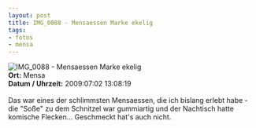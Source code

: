 ```yaml
--- 
layout: post
title: IMG_0088 - Mensaessen Marke ekelig
tags: 
- fotos
- mensa
---
```

<img src="http://blog.fabianonline.de/wp-content/main/2010_03/IMG_0088.jpg" alt="IMG_0088 - Mensaessen Marke ekelig" class="aligncenter" /><br />
<strong>Ort:</strong> Mensa<br />
<strong>Datum / Uhrzeit:</strong> 2009:07:02 13:08:19<br />
<br />
Das war eines der schlimmsten Mensaessen, die ich bislang erlebt habe - die "Soße" zu dem Schnitzel war gummiartig und der Nachtisch hatte komische Flecken...
Geschmeckt hat's auch nicht.
